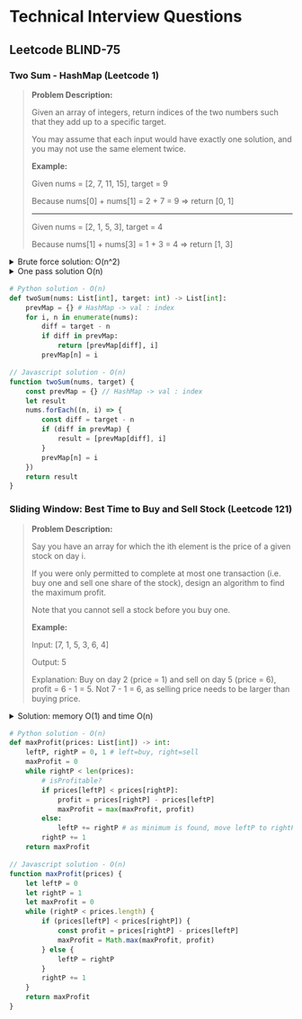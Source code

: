 # Technical Interview Questions



## Leetcode BLIND-75



### Two Sum - HashMap (Leetcode 1)

> **Problem Description:**
>
> Given an array of integers, return indices of the two numbers such that they add up to a specific target.
>
> You may assume that each input would have exactly one solution, and you may not use the same element twice.
>
> **Example:**
>
> Given nums = [2, 7, 11, 15], target = 9
>
> Because nums[0] + nums[1] = 2 + 7 = 9 => return [0, 1]
>
> ---
>
> Given nums = [2, 1, 5, 3], target = 4
>
> Because nums[1] + nums[3] = 1 + 3 = 4 => return [1, 3]

<details>
    <summary>Brute force solution: O(n^2)</summary>
    <br />
    <img src='./Technical_interviews.assets/leetcode1img1.png' />
</details>

<details>
    <summary>One pass solution O(n)</summary>
    <br />
    <img src='./Technical_interviews.assets/leetcode1img2.png' />
    <br />
    The solution is found when the second number is selected (underlined in blue)
</details>

```python
# Python solution - O(n)
def twoSum(nums: List[int], target: int) -> List[int]:
    prevMap = {} # HashMap -> val : index
    for i, n in enumerate(nums):
        diff = target - n
        if diff in prevMap:
            return [prevMap[diff], i]
        prevMap[n] = i
```

```javascript
// Javascript solution - O(n)
function twoSum(nums, target) {
    const prevMap = {} // HashMap -> val : index
    let result
    nums.forEach((n, i) => {
        const diff = target - n
        if (diff in prevMap) {
            result = [prevMap[diff], i]
        }
        prevMap[n] = i
    })
    return result
}
```



### Sliding Window: Best Time to Buy and Sell Stock (Leetcode 121)

> **Problem Description:**
>
> Say you have an array for which the ith element is the price of a given stock on day i.
>
> If you were only permitted to complete at most one transaction (i.e. buy one and sell one share of the stock), design an algorithm to find the maximum profit.
>
> Note that you cannot sell a stock before you buy one.
>
> **Example:**
>
> Input: [7, 1, 5, 3, 6, 4]
>
> Output: 5
>
> Explanation: Buy on day 2 (price = 1) and sell on day 5 (price = 6), profit = 6 - 1 = 5. Not 7 - 1 = 6, as selling price needs to be larger than buying price.

<details>
    <summary>Solution: memory O(1) and time O(n)</summary>
    1. Initialise two points: leftP = buy at day 1 (index 0), rightP = sell at day 2 (index 1), and maxProfit = -1000
    <br />
    2. Calculate rightP - leftP as profit
    <br />
    3. If profit > maxProfit -> update maxProfit
    <br />
    4. If profit less than 0 (indicating decrease in price) -> increment leftP and rightP by one
    <br />
    5. Else (increase in price) -> increment rightP only
    <br />
    <img src='./Technical_interviews.assets/leetcode121img1.png' />
</details>

```python
# Python solution - O(n)
def maxProfit(prices: List[int]) -> int:
    leftP, rightP = 0, 1 # left=buy, right=sell
    maxProfit = 0
    while rightP < len(prices):
        # isProfitable?
        if prices[leftP] < prices[rightP]:
            profit = prices[rightP] - prices[leftP]
            maxProfit = max(maxProfit, profit)
        else:
            leftP += rightP # as minimum is found, move leftP to rightP as you want leftP is be as small as possible
        rightP += 1
    return maxProfit
```

```javascript
// Javascript solution - O(n)
function maxProfit(prices) {
    let leftP = 0
    let rightP = 1
    let maxProfit = 0
    while (rightP < prices.length) {
        if (prices[leftP] < prices[rightP]) {
            const profit = prices[rightP] - prices[leftP]
            maxProfit = Math.max(maxProfit, profit)
        } else {
            leftP = rightP
        }
        rightP += 1
    }
    return maxProfit
}
```

























